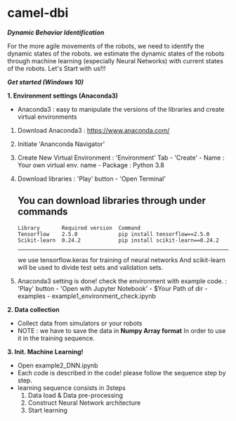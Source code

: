 # camel-dbi

_**Dynamic Behavior Identification**_

For the more agile movements of the robots, we need to identify the dynamic states of the robots.
we estimate the dynamic states of the robots through machine learning (especially Neural Networks) with current states of the robots.
Let's Start with us!!!

_**Get started (Windows 10)**_

**1. Environment settings (Anaconda3)**
  - Anaconda3 : easy to manipulate the versions of the libraries and create virtual environments
  
  1) Download Anaconda3 : https://www.anaconda.com/
  2) Initiate 'Ananconda Navigator'
  3) Create New Virtual Environment
      : 'Environment' Tab - 'Create' - Name : Your own virtual env. name - Package : Python 3.8
  4) Download libraries
      : 'Play' button - 'Open Terminal'
       
        You can download libraries through under commands
        -----------------------------------------------------------------------
         Library       Required version  Command                                  
         Tensorflow    2.5.0             pip install tensorflow==2.5.0       
         Scikit-learn  0.24.2            pip install scikit-learn==0.24.2     
        -----------------------------------------------------------------------
        
        we use tensorflow.keras for training of neural networks
        And scikit-learn will be used to divide test sets and validation sets.
        
  5) Anaconda3 setting is done! check the environment with example code.
      : 'Play' button - 'Open with Jupyter Notebook' - $Your Path of dir - examples - example1_environment_check.ipynb
      
**2. Data collection**
  - Collect data from simulators or your robots
  - NOTE : we have to save the data in **Numpy Array format** In order to use it in the training sequence.

**3. Init. Machine Learning!**
  - Open example2_DNN.ipynb
  - Each code is described in the code! please follow the sequence step by step.
  - learning sequence consists in 3steps
      1) Data load & Data pre-processing
      2) Construct Neural Network architecture
      3) Start learning

